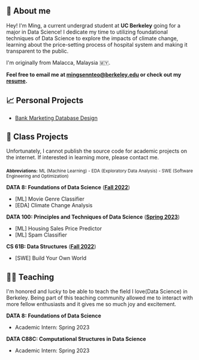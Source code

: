 ---
---

## 👋 About me

Hey! I'm Ming, a current undergrad student at **UC Berkeley** going for a major in Data Science! I dedicate my time to utilizing foundational techniques of Data Science to explore the impacts of climate change, learning about the price-setting process of hospital system and making it transparent to the public.

I'm originally from Malacca, Malaysia 🇲🇾.

**Feel free to email me at <a href="mailto:mingsennteo@berkeley.edu">mingsennteo@berkeley.edu</a> or check out my [resume](https://docs.google.com/document/d/1laZB935c4CFHYRffg4BDmahkLzfhLBQLzCIWJ81t824/edit?usp=sharing).**

## 📈 Personal Projects

- [Bank Marketing Database Design]()
  
## 🐼 Class Projects

Unfortunately, I cannot publish the source code for academic projects on the internet. If interested in learning more, please contact me.

<sub><b>Abbreviations:</b></sub> <sub>ML (Machine Learning) - EDA (Exploratory Data Analysis) - SWE (Software Engineering and Optimization)</sub>

**DATA 8: Foundations of Data Science** ([**Fall 2022**](http://data8.org/fa22))<br>
- [ML] Movie Genre Classifier<br>
- [EDA] Climate Change Analysis<br>

**DATA 100: Principles and Techniques of Data Science** ([**Spring 2023**](https://ds100.org/sp23/))<br>
- [ML] Housing Sales Price Predictor<br>
- [ML] Spam Classifier 

**CS 61B: Data Structures** ([**Fall 2022**](https://fa22.datastructur.es/))<br>
- [SWE] Build Your Own World<br>

## 🧑‍🏫 Teaching

I'm honored and lucky to be able to teach the field I love(Data Science) in Berkeley. Being part of this teaching community allowed me to interact with more fellow enthusiasts and it gives me so much joy and excitement.

**DATA 8: Foundations of Data Science**
- Academic Intern: Spring 2023

**DATA C88C: Computational Structures in Data Science**
- Academic Intern: Spring 2023
